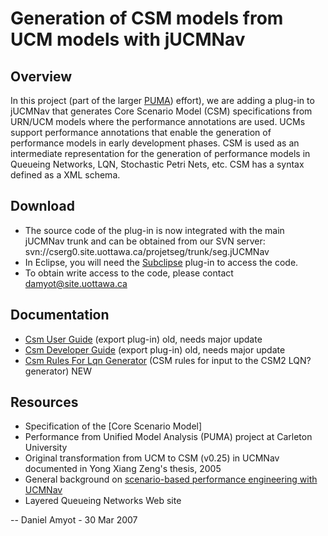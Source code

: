 # Generation of CSM models from UCM models with jUCMNav

## Overview
In this project (part of the larger [PUMA](http://www.sce.carleton.ca/rads/puma/)) effort), we are adding a plug-in to jUCMNav that generates Core Scenario Model (CSM) specifications from URN/UCM models where the performance annotations are used. UCMs support performance annotations that enable the generation of performance models in early development phases. CSM is used as an intermediate representation for the generation of performance models in Queueing Networks, LQN, Stochastic Petri Nets, etc. CSM has a syntax defined as a XML schema.

## Download

 -   The source code of the plug-in is now integrated with the main jUCMNav trunk and can be obtained from our SVN server: svn://cserg0.site.uottawa.ca/projetseg/trunk/seg.jUCMNav
 -   In Eclipse, you will need the [Subclipse]() plug-in to access the code.
 -   To obtain write access to the code, please contact damyot@site.uottawa.ca 

## Documentation

  - [Csm User Guide](CsmUserGuide) (export plug-in) old, needs major update
  - [Csm Developer Guide](CsmDeveloperGuide) (export plug-in) old, needs major update
  - [Csm Rules For Lqn Generator](CsmRulesForLqnGenerator) (CSM rules for input to the CSM2 LQN? generator) NEW 

## Resources

 -   Specification of the [Core Scenario Model]
 -   Performance from Unified Model Analysis (PUMA) project at Carleton University
 -   Original transformation from UCM to CSM (v0.25) in UCMNav documented in Yong Xiang Zeng's thesis, 2005
 -   General background on [scenario-based performance engineering with UCMNav](img/abs.PNG)
 -   Layered Queueing Networks Web site 

-- Daniel Amyot - 30 Mar 2007 